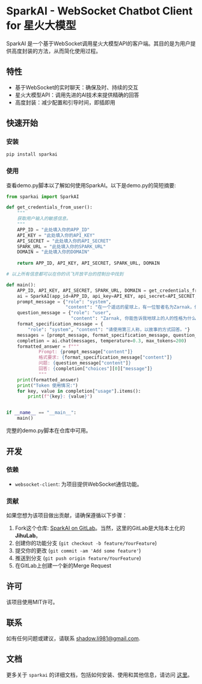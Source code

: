 # SparkAI - WebSocket Chatbot Client for 星火大模型

SparkAI 是一个基于WebSocket调用星火大模型API的客户端。其目的是为用户提供高度封装的方法，从而简化使用过程。

## 特性

- 基于WebSocket的实时聊天：确保及时、持续的交互
- 星火大模型API：调用先进的AI技术来提供精确的回答
- 高度封装：减少配置和引导时间，即插即用

## 快速开始

### 安装

```bash
pip install sparkai
```

### 使用

查看demo.py脚本以了解如何使用SparkAI。以下是demo.py的简短摘要:

```python
from sparkai import SparkAI

def get_credentials_from_user():
    """
    获取用户输入的敏感信息。
    """
    APP_ID = "此处填入你的APP_ID"
    API_KEY = "此处填入你的API_KEY"
    API_SECRET = "此处填入你的API_SECRET"
    SPARK_URL = "此处填入你的SPARK_URL"
    DOMAIN = "此处填入你的DOMAIN"
	
    return APP_ID, API_KEY, API_SECRET, SPARK_URL, DOMAIN

# 以上所有信息都可以在你的讯飞开放平台的控制台中找到

def main():
    APP_ID, API_KEY, API_SECRET, SPARK_URL, DOMAIN = get_credentials_from_user()
    ai = SparkAI(app_id=APP_ID, api_key=API_KEY, api_secret=API_SECRET, spark_url=SPARK_URL, domain=DOMAIN)
    prompt_message = {"role": "system",
                      "content": "在一个遥远的星球上，有一位智者名为Zarnak，他对于人类世界有着深厚的了解。"}
    question_message = {"role": "user",
                        "content": "Zarnak, 你能告诉我地球上的人的性格为什么多种多样吗？"}
    format_specification_message = {
        "role": "system", "content": "请使用第三人称，以故事的方式回答。"}
    messages = [prompt_message, format_specification_message, question_message]
    completion = ai.chat(messages, temperature=0.3, max_tokens=200)
    formatted_answer = f"""
            Prompt: {prompt_message["content"]}
            格式要求: {format_specification_message["content"]}
            问题: {question_message["content"]}
            回答: {completion["choices"][0]["message"]}
            """
    print(formatted_answer)
    print("Token 使用情况:")
    for key, value in completion["usage"].items():
        print(f"{key}: {value}")


if __name__ == "__main__":
    main()

```

完整的demo.py脚本在仓库中可用。

## 开发

### 依赖

- `websocket-client`: 为项目提供WebSocket通信功能。

### 贡献

如果您想为该项目做出贡献，请确保遵循以下步骤：

1. Fork这个仓库: [SparkAI on GitLab](https://jihulab.com/lichman0405/sparkai.git)。当然，这里的GitLab是大陆本土化的**JihuLab**。
2. 创建你的功能分支 (`git checkout -b feature/YourFeature`)
3. 提交你的更改 (`git commit -am 'Add some feature'`)
4. 推送到分支 (`git push origin feature/YourFeature`)
5. 在GitLab上创建一个新的Merge Request

## 许可

该项目使用MIT许可。

## 联系

如有任何问题或建议，请联系 [shadow.li981@gmail.com](mailto:shadow.li981@gmail.com).

## 文档

更多关于 `sparkai` 的详细文档，包括如何安装、使用和其他信息，请访问 [这里](./docs/index.md)。
